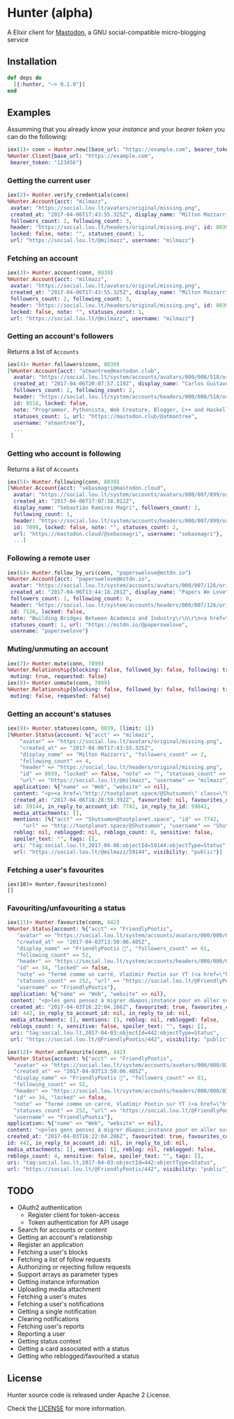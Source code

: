 # Hunter (alpha)

A Elixir client for [Mastodon](https://github.com/Gargron/mastodon/), a GNU social-compatible micro-blogging service

## Installation

```elixir
def deps do
  [{:hunter, "~> 0.1.0"}]
end
```

## Examples

Assumming that you already know your *instance* and your *bearer token* you can do
the following:

```elixir
iex(1)> conn = Hunter.new([base_url: "https://example.com", bearer_token: "123456"])
%Hunter.Client{base_url: "https://example.com",
 bearer_token: "123456"}
``` 

### Getting the current user

```elixir
iex(2)> Hunter.verify_credentials(conn)
%Hunter.Account{acct: "milmazz",
 avatar: "https://social.lou.lt/avatars/original/missing.png",
 created_at: "2017-04-06T17:43:55.325Z", display_name: "Milton Mazzarri",
 followers_count: 2, following_count: 3,
 header: "https://social.lou.lt/headers/original/missing.png", id: 8039,
 locked: false, note: "", statuses_count: 1,
 url: "https://social.lou.lt/@milmazz", username: "milmazz"}
```

### Fetching an account

```elixir 
iex(3)> Hunter.account(conn, 8039)
%Hunter.Account{acct: "milmazz",
 avatar: "https://social.lou.lt/avatars/original/missing.png",
 created_at: "2017-04-06T17:43:55.325Z", display_name: "Milton Mazzarri",
 followers_count: 2, following_count: 3,
 header: "https://social.lou.lt/headers/original/missing.png", id: 8039,
 locked: false, note: "", statuses_count: 1,
 url: "https://social.lou.lt/@milmazz", username: "milmazz"}
```

### Getting an account's followers

Returns a list of `Accounts`

```elixir
iex(4)> Hunter.followers(conn, 8039)
[%Hunter.Account{acct: "atmantree@mastodon.club",
  avatar: "https://social.lou.lt/system/accounts/avatars/000/008/518/original/7715529d4ceb4554.jpg?1491509276",
  created_at: "2017-04-06T20:07:57.119Z", display_name: "Carlos Gustavo Ruiz",
  followers_count: 2, following_count: 2,
  header: "https://social.lou.lt/system/accounts/headers/000/008/518/original/394f31473de7c64a.png?1491509277",
  id: 8518, locked: false,
  note: "Programmer, Pythonista, Web Creature, Blogger, C++ and Haskell Fan. Never stop learning, because life never stops teaching.",
  statuses_count: 1, url: "https://mastodon.club/@atmantree",
  username: "atmantree"},
  ...
 ]
```

### Getting who account is following

Returns a list of `Accounts`

```elixir
iex(5)> Hunter.following(conn, 8039)
[%Hunter.Account{acct: "sebasmagri@mastodon.cloud",
  avatar: "https://social.lou.lt/system/accounts/avatars/000/007/899/original/19b4d8c1e9d4e68a.jpg?1491498458",
  created_at: "2017-04-06T17:07:38.912Z",
  display_name: "Sebastián Ramírez Magrí", followers_count: 2,
  following_count: 1,
  header: "https://social.lou.lt/system/accounts/headers/000/007/899/original/missing.png?1491498458",
  id: 7899, locked: false, note: "", statuses_count: 2,
  url: "https://mastodon.cloud/@sebasmagri", username: "sebasmagri"},
  ...]
 ```

### Following a remote user

```elixir
iex(6)> Hunter.follow_by_uri(conn, "paperswelove@mstdn.io")
%Hunter.Account{acct: "paperswelove@mstdn.io",
 avatar: "https://social.lou.lt/system/accounts/avatars/000/007/126/original/60ecc8225809c008.png?1491486258",
 created_at: "2017-04-06T13:44:18.281Z", display_name: "Papers We Love",
 followers_count: 1, following_count: 0,
 header: "https://social.lou.lt/system/accounts/headers/000/007/126/original/missing.png?1491486258",
 id: 7126, locked: false,
 note: "Building Bridges Between Academia and Industry\r\n\r\n<a href=\"http://paperswelove.org\" rel=\"nofollow noopener\"><span class=\"invisible\">http://</span><span class=\"\">paperswelove.org</span><span class=\"invisible\"></span></a>\r\n<a href=\"http://pwlconf.org\" rel=\"nofollow noopener noopener\"><span class=\"invisible\">http://</span><span class=\"\">pwlconf.org</span><span class=\"invisible\"></span></a>",
 statuses_count: 1, url: "https://mstdn.io/@paperswelove",
 username: "paperswelove"}
 ```

### Muting/unmuting an account

```elixir
iex(7)> Hunter.mute(conn, 7899)
%Hunter.Relationship{blocking: false, followed_by: false, following: true,
 muting: true, requested: false}
iex(8)> Hunter.unmute(conn, 7899)
%Hunter.Relationship{blocking: false, followed_by: false, following: true,
 muting: false, requested: false}
```

### Getting an account's statuses

```elixir
iex(9)> Hunter.statuses(conn, 8039, [limit: 1])
[%Hunter.Status{account: %{"acct" => "milmazz",
    "avatar" => "https://social.lou.lt/avatars/original/missing.png",
    "created_at" => "2017-04-06T17:43:55.325Z",
    "display_name" => "Milton Mazzarri", "followers_count" => 2,
    "following_count" => 4,
    "header" => "https://social.lou.lt/headers/original/missing.png",
    "id" => 8039, "locked" => false, "note" => "", "statuses_count" => 1,
    "url" => "https://social.lou.lt/@milmazz", "username" => "milmazz"},
  application: %{"name" => "Web", "website" => nil},
  content: "<p><a href=\"http://tootplanet.space/@Shutsumon\" class=\"h-card u-url p-nickname mention\">@<span>Shutsumon</span></a> You should read &quot;How to design programs&quot; book <a href=\"http://htdp.org\" rel=\"nofollow noopener\" target=\"_blank\"><span class=\"invisible\">http://</span><span class=\"\">htdp.org</span><span class=\"invisible\"></span></a></p>",
  created_at: "2017-04-06T18:28:59.392Z", favourited: nil, favourites_count: 0,
  id: 59144, in_reply_to_account_id: 7742, in_reply_to_id: 59042,
  media_attachments: [],
  mentions: [%{"acct" => "Shutsumon@tootplanet.space", "id" => 7742,
     "url" => "http://tootplanet.space/@Shutsumon", "username" => "Shutsumon"}],
  reblog: nil, reblogged: nil, reblogs_count: 0, sensitive: false,
  spoiler_text: "", tags: [],
  uri: "tag:social.lou.lt,2017-04-06:objectId=59144:objectType=Status",
  url: "https://social.lou.lt/@milmazz/59144", visibility: "public"}]
```

### Fetching a user's favourites

```
iex(10)> Hunter.favourites(conn)
[]
```

### Favouriting/unfavouriting a status

```elixir
iex(11)> Hunter.favourite(conn, 442)
%Hunter.Status{account: %{"acct" => "FriendlyPootis",
   "avatar" => "https://social.lou.lt/system/accounts/avatars/000/000/034/original/565da0399c2c26cf.jpg?1491228302",
   "created_at" => "2017-04-03T13:50:06.485Z",
   "display_name" => "FriendlyPootis 🚉", "followers_count" => 61,
   "following_count" => 52,
   "header" => "https://social.lou.lt/system/accounts/headers/000/000/034/original/b009ddb5a8ce41c1.jpg?1491228302",
   "id" => 34, "locked" => false,
   "note" => "fermé comme un carré, Vladimir Pootin sur YT (<a href=\"https://www.youtube.com/VladimirPootin\" rel=\"nofollow noopener\" target=\"_blank\"><span class=\"invisible\">https://www.</span><span class=\"\">youtube.com/VladimirPootin</span><span class=\"invisible\"></span></a>)",
   "statuses_count" => 252, "url" => "https://social.lou.lt/@FriendlyPootis",
   "username" => "FriendlyPootis"},
 application: %{"name" => "Web", "website" => nil},
 content: "<p>les gens pensez à migrer d&apos;instance pour en aller sur une moins chargée tant que vous pouvez, plus vous attendrez plus vous aurez la flemme</p>",
 created_at: "2017-04-03T16:22:04.286Z", favourited: true, favourites_count: 5,
 id: 442, in_reply_to_account_id: nil, in_reply_to_id: nil,
 media_attachments: [], mentions: [], reblog: nil, reblogged: false,
 reblogs_count: 4, sensitive: false, spoiler_text: "", tags: [],
 uri: "tag:social.lou.lt,2017-04-03:objectId=442:objectType=Status",
 url: "https://social.lou.lt/@FriendlyPootis/442", visibility: "public"}
 ```

 ```elixir
 iex(12)> Hunter.unfavourite(conn, 442)
%Hunter.Status{account: %{"acct" => "FriendlyPootis",
   "avatar" => "https://social.lou.lt/system/accounts/avatars/000/000/034/original/565da0399c2c26cf.jpg?1491228302",
   "created_at" => "2017-04-03T13:50:06.485Z",
   "display_name" => "FriendlyPootis 🚉", "followers_count" => 61,
   "following_count" => 52,
   "header" => "https://social.lou.lt/system/accounts/headers/000/000/034/original/b009ddb5a8ce41c1.jpg?1491228302",
   "id" => 34, "locked" => false,
   "note" => "fermé comme un carré, Vladimir Pootin sur YT (<a href=\"https://www.youtube.com/VladimirPootin\" rel=\"nofollow noopener\" target=\"_blank\"><span class=\"invisible\">https://www.</span><span class=\"\">youtube.com/VladimirPootin</span><span class=\"invisible\"></span></a>)",
   "statuses_count" => 252, "url" => "https://social.lou.lt/@FriendlyPootis",
   "username" => "FriendlyPootis"},
 application: %{"name" => "Web", "website" => nil},
 content: "<p>les gens pensez à migrer d&apos;instance pour en aller sur une moins chargée tant que vous pouvez, plus vous attendrez plus vous aurez la flemme</p>",
 created_at: "2017-04-03T16:22:04.286Z", favourited: true, favourites_count: 5,
 id: 442, in_reply_to_account_id: nil, in_reply_to_id: nil,
 media_attachments: [], mentions: [], reblog: nil, reblogged: false,
 reblogs_count: 4, sensitive: false, spoiler_text: "", tags: [],
 uri: "tag:social.lou.lt,2017-04-03:objectId=442:objectType=Status",
 url: "https://social.lou.lt/@FriendlyPootis/442", visibility: "public"}
 ```

## TODO

* OAuth2 authentication
  - Register client for token-access
  - Token authentication for API usage
* Search for accounts or content
* Getting an account's relationship
* Register an application
* Fetching a user's blocks
* Fetching a list of follow requests
* Authorizing or rejecting follow requests
* Support arrays as parameter types
* Getting instance information
* Uploading media attachment
* Fetching a user's mutes
* Fetching a user's notifications
* Getting a single notification
* Clearing notifications
* Fetching user's reports
* Reporting a user
* Getting status context
* Getting a card associated with a status
* Getting who reblogged/favourited a status

## License

Hunter source code is released under Apache 2 License.

Check the [LICENSE](LICENSE) for more information.
